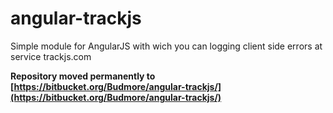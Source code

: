 angular-trackjs
===============
Simple module for AngularJS with wich you can logging client side errors at service trackjs.com


**Repository moved permanently to [https://bitbucket.org/Budmore/angular-trackjs/](https://bitbucket.org/Budmore/angular-trackjs/)**
